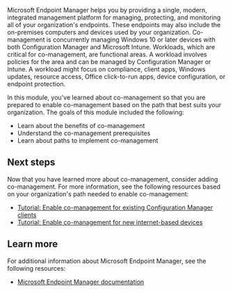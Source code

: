 Microsoft Endpoint Manager helps you by providing a single, modern, integrated management platform for managing, protecting, and monitoring all of your organization's endpoints. These endpoints may also include the on-premises computers and devices used by your organization. Co-management is concurrently managing Windows 10 or later devices with both Configuration Manager and Microsoft Intune. Workloads, which are critical for co-management, are functional areas. A workload involves policies for the area and can be managed by Configuration Manager or Intune. A workload might focus on compliance, client apps, Windows updates, resource access, Office click-to-run apps, device configuration, or endpoint protection. 

In this module, you've learned about co-management so that you are prepared to enable co-management based on the path that best suits your organization. The goals of this module included the following:

- Learn about the benefits of co-management
- Understand the co-management prerequisites
- Learn about paths to implement co-management

## Next steps

Now that you have learned more about co-management, consider adding co-management. For more information, see the following resources based on your organization's path needed to enable co-management:

- [Tutorial: Enable co-management for existing Configuration Manager clients](/mem/configmgr/comanage/tutorial-co-manage-clients)
- [Tutorial: Enable co-management for new internet-based devices](/mem/configmgr/comanage/tutorial-co-manage-new-devices)

## Learn more

For additional information about Microsoft Endpoint Manager, see the following resources:

- [Microsoft Endpoint Manager documentation](/mem/)
